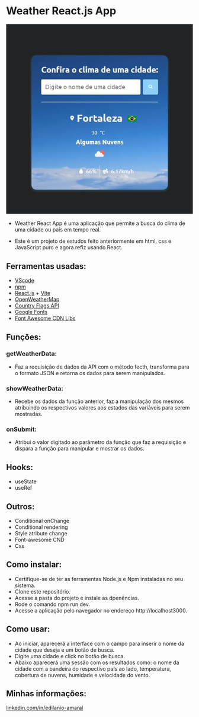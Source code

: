 # Weather React.js App

![weather-react-app](./public/assets/weather-layout.jpg)

- Weather React App é uma aplicação que permite a busca do clima de uma cidade ou país em tempo real.

- Este é um projeto de estudos feito anteriormente em html, css e JavaScript puro e agora refiz usando React.

## Ferramentas usadas:
- [VScode](https://code.visualstudio.com/)
- [npm](https://www.npmjs.com/)
- [React.js](https://react.dev/) + [Vite](https://vitejs.dev/)
- [OpenWeatherMap](https://openweathermap.org/api)
- [Country Flags API](https://flagsapi.com/)
- [Google Fonts](https://fonts.google.com/)
- [Font Awesome CDN Libs](https://cdnjs.com/libraries/font-awesome)

## Funções:
### getWeatherData: 
- Faz a requisição de dados da API com o método fecth, transforma para o formato JSON e retorna os dados para serem manipulados.

### showWeatherData:
-  Recebe os dados da função anterior, faz a manipulação dos mesmos atribuindo os respectivos valores aos estados das variáveis para serem mostradas.

### onSubmit:
-  Atribui o valor digitado ao parâmetro da função que faz a requisição e dispara a função para manipular e mostrar os dados.

## Hooks:
- useState
- useRef

## Outros:
 - Conditional onChange
 - Conditional rendering
 - Style atribute change
 - Font-awesome CND
 - Css 
 
 ## Como instalar:
 - Certifique-se de ter as ferramentas Node.js e Npm instaladas  no seu sistema.
 - Clone este repositório.
 - Acesse a pasta do projeto e instale as dpenências.
 - Rode o comando npm run dev.
 - Acesse a aplicação pelo navegador no endereço http://localhost3000.

 ## Como usar:
 - Ao iniciar, aparecerá a interface com o campo para inserir o nome da cidade que deseja e um botão de busca.
 - Digite uma cidade e click no botão de busca.
 - Abaixo aparecerá uma sessão com os resultados como: o nome da cidade com a bandeira do respectivo país ao lado, temperatura, cobertura de nuvens, humidade e velocidade do vento.

## Minhas informações:

[linkedin.com/in/edilanio-amaral](http://www.linkedin.com/in/edilanio-amaral)



 


